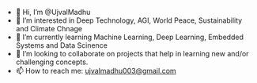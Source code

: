 - 👋 Hi, I’m @UjvalMadhu
- 👀 I’m interested in Deep Technology, AGI, World Peace, Sustainability and Climate Chnage
- 🌱 I’m currently learning Machine Learning, Deep Learning, Embedded Systems and Data Scinence
- 💞️ I’m looking to collaborate on projects that help in learning new and/or challenging concepts.
- 📫 How to reach me: ujvalmadhu003@gmail.com

<!---
UjvalMadhu/UjvalMadhu is a ✨ special ✨ repository because its `README.md` (this file) appears on your GitHub profile.
You can click the Preview link to take a look at your changes.
--->
